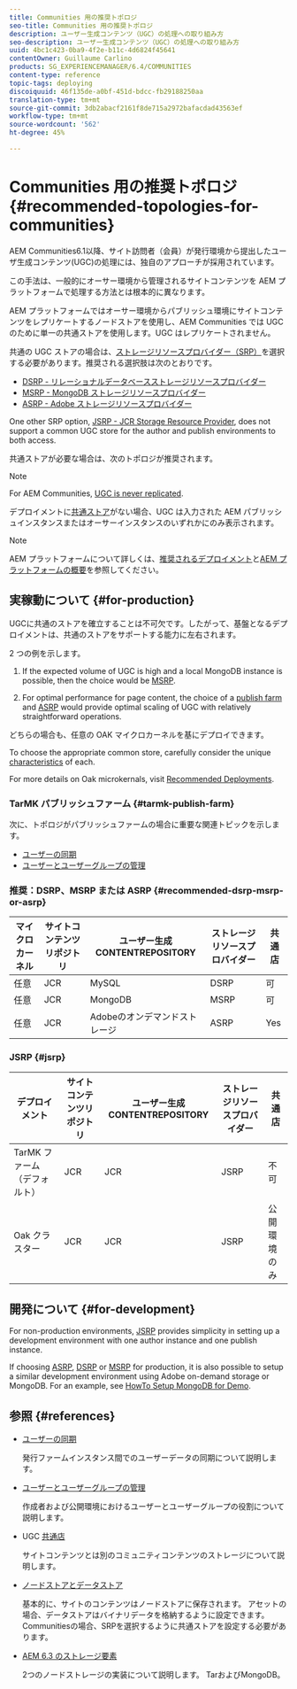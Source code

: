 ```yaml
---
title: Communities 用の推奨トポロジ
seo-title: Communities 用の推奨トポロジ
description: ユーザー生成コンテンツ（UGC）の処理への取り組み方
seo-description: ユーザー生成コンテンツ（UGC）の処理への取り組み方
uuid: 4bc1c423-0ba9-4f2e-b11c-4d6824f45641
contentOwner: Guillaume Carlino
products: SG_EXPERIENCEMANAGER/6.4/COMMUNITIES
content-type: reference
topic-tags: deploying
discoiquuid: 46f135de-a0bf-451d-bdcc-fb29188250aa
translation-type: tm+mt
source-git-commit: 3db2abacf2161f8de715a2972bafacdad43563ef
workflow-type: tm+mt
source-wordcount: '562'
ht-degree: 45%

---
```



# Communities 用の推奨トポロジ {#recommended-topologies-for-communities}

AEM Communities6.1以降、サイト訪問者（会員）が発行環境から提出したユーザ生成コンテンツ(UGC)の処理には、独自のアプローチが採用されています。

この手法は、一般的にオーサー環境から管理されるサイトコンテンツを AEM プラットフォームで処理する方法とは根本的に異なります。

AEM プラットフォームではオーサー環境からパブリッシュ環境にサイトコンテンツをレプリケートするノードストアを使用し、AEM Communities では UGC のために単一の共通ストアを使用します。UGC はレプリケートされません。

共通の UGC ストアの場合は、[ストレージリソースプロバイダー（SRP）](working-with-srp.md)を選択する必要があります。推奨される選択肢は次のとおりです。

* [DSRP - リレーショナルデータベースストレージリソースプロバイダー](dsrp.md)
* [MSRP - MongoDB ストレージリソースプロバイダー](msrp.md)
* [ASRP - Adobe ストレージリソースプロバイダー](asrp.md)

One other SRP option, [JSRP - JCR Storage Resource Provider](jsrp.md), does not support a common UGC store for the author and publish environments to both access.

共通ストアが必要な場合は、次のトポロジが推奨されます。

>[!NOTE]
>
>For AEM Communities, [UGC is never replicated](working-with-srp.md#ugc-never-replicated).
>
>デプロイメントに[共通ストア](working-with-srp.md)がない場合、UGC は入力された AEM パブリッシュインスタンスまたはオーサーインスタンスのいずれかにのみ表示されます。

>[!NOTE]
>
>AEM プラットフォームについて詳しくは、[推奨されるデプロイメント](../../help/sites-deploying/recommended-deploys.md)と[AEM プラットフォームの概要](../../help/sites-deploying/data-store-config.md)を参照してください。

## 実稼動について {#for-production}

UGCに共通のストアを確立することは不可欠です。したがって、基盤となるデプロイメントは、共通のストアをサポートする能力に左右されます。

2 つの例を示します。

1) If the expected volume of UGC is high and a local MongoDB instance is possible, then the choice would be [MSRP](msrp.md).

2) For optimal performance for page content, the choice of a [publish farm](../../help/sites-deploying/recommended-deploys.md#tarmk-farm) and [ASRP](asrp.md) would provide optimal scaling of UGC with relatively straightforward operations.

どちらの場合も、任意の OAK マイクロカーネルを基にデプロイできます。

To choose the appropriate common store, carefully consider the unique [characteristics](working-with-srp.md#characteristics-of-srp-options) of each.

For more details on Oak microkernals, visit [Recommended Deployments](../../help/sites-deploying/recommended-deploys.md).

### TarMK パブリッシュファーム {#tarmk-publish-farm}

次に、トポロジがパブリッシュファームの場合に重要な関連トピックを示します。

* [ユーザーの同期](sync.md)
* [ユーザーとユーザーグループの管理](users.md)

### 推奨：DSRP、MSRP または ASRP {#recommended-dsrp-msrp-or-asrp}

| マイクロカーネル | サイトコンテンツリポジトリ | ユーザー生成CONTENTREPOSITORY | ストレージリソースプロバイダー | 共通店 |
|-------------|------------------------|----------------------------------|---------------------------|---------------|
| 任意 | JCR | MySQL | DSRP | 可 |
| 任意 | JCR | MongoDB | MSRP | 可 |
| 任意 | JCR | Adobeのオンデマンドストレージ | ASRP | Yes |

### JSRP {#jsrp}


| デプロイメント | サイトコンテンツリポジトリ | ユーザー生成CONTENTREPOSITORY | ストレージリソースプロバイダー | 共通店 |
|----------------------|------------------------|----------------------------------|---------------------------|---------------------------------|
| TarMK ファーム（デフォルト） | JCR | JCR | JSRP | 不可 |
| Oak クラスター | JCR | JCR | JSRP | 公開環境のみ |

## 開発について {#for-development}

For non-production environments, [JSRP](jsrp.md) provides simplicity in setting up a development environment with one author instance and one publish instance.

If choosing [ASRP](asrp.md), [DSRP](dsrp.md) or [MSRP](msrp.md) for production, it is also possible to setup a similar development environment using Adobe on-demand storage or MongoDB. For an example, see [HowTo Setup MongoDB for Demo](demo-mongo.md).

## 参照 {#references}

* [ユーザーの同期](sync.md)

   発行ファームインスタンス間でのユーザーデータの同期について説明します。

* [ユーザーとユーザーグループの管理](users.md)

   作成者および公開環境におけるユーザーとユーザーグループの役割について説明します。

* UGC [共通店](working-with-srp.md)

   サイトコンテンツとは別のコミュニティコンテンツのストレージについて説明します。

* [ノードストアとデータストア](../../help/sites-deploying/data-store-config.md)

   基本的に、サイトのコンテンツはノードストアに保存されます。 アセットの場合、データストアはバイナリデータを格納するように設定できます。 Communitiesの場合、SRPを選択するように共通ストアを設定する必要があります。

* [AEM 6.3 のストレージ要素](../../help/sites-deploying/storage-elements-in-aem-6.md)

   2つのノードストレージの実装について説明します。 TarおよびMongoDB。
